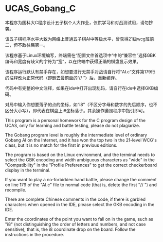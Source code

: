 # UCAS_Gobang_C
本程序为国科大C程序设计五子棋个人大作业，仅供学习和对战测试用，请勿抄袭。

该五子棋程序水平大致为网络上普通五子棋AI中等级水平，曾获得21级wcg班前二，但不敌往届第一。

该程序基于Linux环境编写，终端需在“配置文件首选项中”中的“兼容性”选择GBK编码和宽度有歧义的字符为“宽”，以在终端中获得正确的棋盘显示效果。

该程序运行默认有禁手存在，如想要进行无禁手对战请自行将“AI.c”文件第179行的注释改为正常代码（即删去最前面的“// ”）后，重新编译。

代码中有完整的中文注释，如果在ide中打开出现乱码，请自行在ide中选择GKB编码。

对局中输入你想要落子的点的坐标，如“i8”（不区分字母和数字的先后顺序，也不区分大小写），即代表在棋盘上i8坐标落子。其余操作遵照程序中指引即可。


This program is a personal homework for the C program design of the UCAS, only for learning and battle testing, please do not plagiarize.

The Gobang program level is roughly the intermediate level of ordinary Gobang AI on the Internet, and it has won the top two in the 21-level WCG's class, but it is no match for the first in previous editions.

The program is based on the Linux environment, and the terminal needs to select the GBK encoding and width ambiguous characters as "wide" in the "Compatibility" in the "Profile Preferences" to get the correct checkerboard display in the terminal.

If you want to play a no-forbidden hand battle, please change the comment on line 179 of the "AI.c" file to normal code (that is, delete the first "// ") and recompile.

There are complete Chinese comments in the code, if there is garbled characters when opened in the IDE, please select the GKB encoding in the IDE.

Enter the coordinates of the point you want to fall on in the game, such as "i8" (not distinguishing the order of letters and numbers, and not case sensitive), that is, the i8 coordinate drop on the board. Follow the instructions in the procedure.
